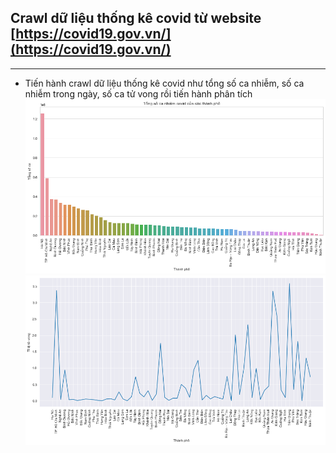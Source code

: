 ## Crawl dữ liệu thống kê covid từ website [https://covid19.gov.vn/](https://covid19.gov.vn/)
--- 
- Tiến hành crawl dữ liệu thống kê covid như tổng số ca nhiễm, số ca nhiễm trong ngày, số ca tử vong rồi tiến hành phân tích
![](output.png)
![](output2.png)